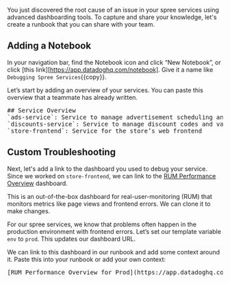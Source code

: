 You just discovered the root cause of an issue in your spree services using advanced dashboarding tools. To capture and share your knowledge, let's create a runbook that you can share with your team.
 
## Adding a Notebook
In your navigation bar, find the Notebook icon and click “New Notebook”, or click [this link][https://app.datadoghq.com/notebook]. Give it a name like `Debugging Spree Services`{{copy}}.
 
Let’s start by adding an overview of your services. You can paste this overview that a teammate has already written.
 
<pre class="file" data-target="clipboard">
## Service Overview
`ads-service`: Service to manage advertisement scheduling and displays
`discounts-service`: Service to manage discount codes and validation
`store-frontend`: Service for the store’s web frontend
</pre>
 
## Custom Troubleshooting
Next, let's add a link to the dashboard you used to debug your service. Since we worked on `store-frontend`, we can link to the [RUM Performance Overview](https://app.datadoghq.com/screen/integration/30292/rum---performance-overview?live=true) dashboard.
 
This is an out-of-the-box dashboard for real-user-monitoring (RUM) that monitors metrics like page views and frontend errors. We can clone it to make changes.  
 
For our spree services, we know that problems often happen in the production environment with frontend errors. Let’s set our template variable `env` to `prod`. This updates our dashboard URL.  
 
We can link to this dashboard in our runbook and add some context around it. Paste this into your runbook or add your own context:  
 
<pre class="file" data-target="clipboard">
[RUM Performance Overview for Prod](https://app.datadoghq.com/screen/integration/30292/rum---performance-overview?live=true&tpl_var_env=prod)
</pre>
